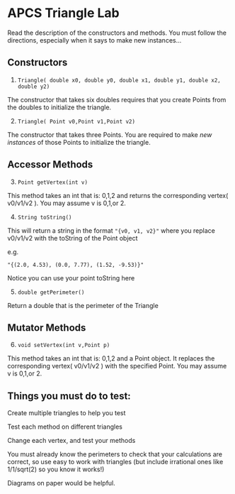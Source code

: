
# APCS Triangle Lab

Read the description of the constructors and methods. You must follow the directions, especially when it says to make new instances...

## Constructors

1. ```Triangle( double x0, double y0, double x1, double y1, double x2, double y2)```

The constructor that takes six doubles requires that you create Points from the doubles to initialize the triangle.

2. ```Triangle( Point v0,Point v1,Point v2)```

The constructor that takes three Points. You are required to make *new instances* of those Points to initialize the triangle.


## Accessor Methods

3. ```Point getVertex(int v)```

This method takes an int that is: 0,1,2 and returns the corresponding vertex( v0/v1/v2 ). You may assume v is 0,1,or 2.

4. ```String toString()```

This will return a string in the format `"{v0, v1, v2}"` where you replace v0/v1/v2 with the toString of the Point object

e.g.

`"{(2.0, 4.53), (0.0, 7.77), (1.52, -9.53)}"`

Notice you can use your point toString here

5. ```double getPerimeter()```

Return a double that is the perimeter of the Triangle

## Mutator Methods

6. ```void setVertex(int v,Point p)```

This method takes an int that is: 0,1,2 and a Point object. It replaces the corresponding vertex( v0/v1/v2 ) with the specified Point. You may assume v is 0,1,or 2.


## Things you must do to test:

Create multiple triangles to help you test

Test each method on different triangles

Change each vertex, and test your methods

You must already know the perimeters to check that your calculations are correct, so use easy to work with triangles (but include irrational ones like 1/1/sqrt(2) so you know it works!)

Diagrams on paper would be helpful.
